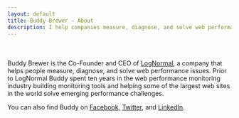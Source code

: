```yaml
---
layout: default
title: Buddy Brewer - About
description: I help companies measure, diagnose, and solve web performance issues.
---
```


<div style="margin-top: 50px;"></div>

Buddy Brewer is the Co-Founder and CEO of [LogNormal](http://www.lognormal.com), a company that helps people measure, diagnose, and solve web performance issues. Prior to LogNormal Buddy spent ten years in the web performance monitoring industry building monitoring tools and helping some of the largest web sites in the world solve emerging performance challenges.

You can also find Buddy on [Facebook](https://www.facebook.com/buddybrewer), [Twitter](https://twitter.com/bbrewer), and [LinkedIn](http://www.linkedin.com/in/bbrewer).